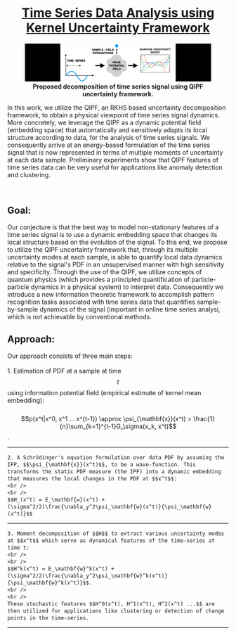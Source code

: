<style TYPE="text/css">
code.has-jax {font: inherit; font-size: 100%; background: inherit; border: inherit;}
</style>
<script type="text/x-mathjax-config">
MathJax.Hub.Config({
    tex2jax: {
        inlineMath: [['$','$'], ['\\(','\\)']],
        skipTags: ['script', 'noscript', 'style', 'textarea', 'pre'] // removed 'code' entry
    }
});
MathJax.Hub.Queue(function() {
    var all = MathJax.Hub.getAllJax(), i;
    for(i = 0; i < all.length; i += 1) {
        all[i].SourceElement().parentNode.className += ' has-jax';
    }
});
</script>
<script type="text/javascript" src="https://cdnjs.cloudflare.com/ajax/libs/mathjax/2.7.4/MathJax.js?config=TeX-AMS_HTML-full"></script>
  
<center> <h1> <ins>Time Series Data Analysis using Kernel Uncertainty Framework</ins> </h1> </center>
    
<figure>
<img style="float: center" src="/frmm.jpg">
<figcaption align = "center"><b>Proposed decomposition of time series signal using QIPF uncertainty framework.</b></figcaption>
</figure>
 
In this work, we utilize the QIPF, an RKHS based uncertainty decomposition framework, to obtain a physical viewpoint of time series signal dynamics. More concretely, we leverage the QIPF as a dynamic potential field (embedding space) that automatically and sensitively adapts its local structure according to data, for the analysis of time series signals. We consequently arrive at an energy-based formulation of the time series signal that is now represented in terms of multiple moments of uncertainty at each data sample. Preliminary experiments show that QIPF features of time series data can be very useful for applications like anomaly detection and clustering.

<br />
<!-- <br /> -->
<!-- <br /> -->
<!-- <br /> -->

## Goal:
Our conjecture is that the best way to model non-stationary features of a time series signal is to use a dynamic embedding space that changes its local structure based on the evolution of the signal. To this end, we propose to utilize the QIPF uncertainty framework that, through its multiple uncertainty modes at each sample, is able to quantify local data dynamics relative to the signal's PDF in an unsupervised manner with high sensitivity and specificity. Through the use of the QIPF, we utilize concepts of quantum physics (which provides a principled quantification of particle-particle dynamics in a physical system) to interpret data. Consequently we introduce a new information theoretic framework to accomplish pattern recognition tasks associated with time series data that quantifies sample-by-sample dynamics of the signal (important in online time series analysi, which is not achievable by conventional methods.
<br />
<!-- <br />
The problem is further made challenging by covariate shift of the test-set so that underlying distribution of input test data changes from $p(x|\lambda)$ during training to $p(x^*|\gamma)$ during testing (where $\lambda$ and $\gamma$ are parameters of the underlying distributions), while the target conditional distribution remains the same, i.e. $$p(y|x) = p(y^*|x^*)$$. -->
## Approach:
Our approach consists of three main steps:
    <br />
    <br />
    1. Estimation of PDF at a sample at time $$t$$ using information potential field (empirical estimate of kernel mean embedding): 
    <br />
    <br />
    $$p(x^t|x^0, x^1 ... x^{t-1}) \approx \psi_{\mathbf{x}}(x^t) = \frac{1}{n}\sum_{k=1}^{t-1}G_\sigma(x_k, x^t)$$.
    
---
    
    2. A Schrödinger's equation formulation over data PDF by assuming the IFP, $$\psi_{\mathbf{x}}(x^t)$$, to be a wave-function. This transforms the static PDF measure (the IPF) into a dynamic embedding that measures the local changes in the PDF at $$x^t$$: 
    <br />
    <br />
    $$H_(x^t) = E_\mathbf{w}(x^t) + (\sigma^2/2)\frac{\nabla_y^2\psi_\mathbf{w}(x^t)}{\psi_\mathbf{w}(x^t)}$$ 
    
---
    
    3. Moment decomposition of $$H$$ to extract various uncertainty modes at $$x^t$$ which serve as dynamical features of the time-series at time t:
    <br />
    <br />
    $$H^k(x^t) = E_\mathbf{w}^k(x^t) + (\sigma^2/2)\frac{\nabla_y^2\psi_\mathbf{w}^k(x^t)}{\psi_\mathbf{w}^k(x^t)}$$.
    <br />
    <br />
    These stochastic features $$H^0(x^t), H^1(x^t), H^2(x^t) ...$$ are then utilized for applications like clustering or detection of change points in the time-series.

---
    

